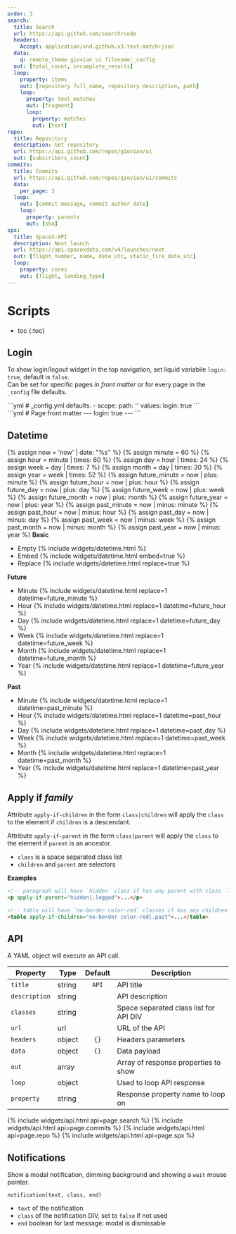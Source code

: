 ```yaml
---
order: 3
search:
  title: Search
  url: https://api.github.com/search/code
  headers:
    Accept: application/vnd.github.v3.text-match+json
  data:
    q: remote_theme giovian ui filename:_config
  out: [total_count, incomplete_results]
  loop:
    property: items
    out: [repository full_name, repository description, path]
    loop:
      property: text_matches
      out: [fragment]
      loop:
        property: matches
        out: [text]
repo:
  title: Repository
  description: Get repository
  url: https://api.github.com/repos/giovian/ui
  out: [subscribers_count]
commits:
  title: Commits
  url: https://api.github.com/repos/giovian/ui/commits
  data:
    per_page: 3
  loop:
    out: [commit message, commit author date]
    loop:
      property: parents
      out: [sha]
spx:
  title: SpaceX-API
  description: Next launch
  url: https://api.spacexdata.com/v4/launches/next
  out: [flight_number, name, date_utc, static_fire_date_utc]
  loop:
    property: cores
    out: [flight, landing_type]
---
```


# Scripts

* toc
{:toc}

## Login

To show login/logout widget in the top navigation, set liquid variabile `login: true`, default is `false`.  
Can be set for specific pages in _front matter_ or for every page in the `_config` file defaults.

<div class="grid">
  <div markdown=1>
```yml
# _config.yml
defaults:
  - scope:
      path: ''
    values:
      login: true
```
  </div>
  <div markdown=1>
```yml
# Page front matter
---
login: true
---
```
  </div>
</div>

## Datetime

{% assign now = 'now' | date: "%s" %}
{% assign minute = 60 %}
{% assign hour = minute | times: 60 %}
{% assign day = hour | times: 24 %}
{% assign week = day | times: 7 %}
{% assign month = day | times: 30 %}
{% assign year = week | times: 52 %}
{% assign future_minute = now | plus: minute %}
{% assign future_hour = now | plus: hour %}
{% assign future_day = now | plus: day %}
{% assign future_week = now | plus: week %}
{% assign future_month = now | plus: month %}
{% assign future_year = now | plus: year %}
{% assign past_minute = now | minus: minute %}
{% assign past_hour = now | minus: hour %}
{% assign past_day = now | minus: day %}
{% assign past_week = now | minus: week %}
{% assign past_month = now | minus: month %}
{% assign past_year = now | minus: year %}
**Basic**
- Empty {% include widgets/datetime.html %}
- Embed {% include widgets/datetime.html embed=true %}
- Replace {% include widgets/datetime.html replace=true %}

**Future**
- Minute {% include widgets/datetime.html replace=1 datetime=future_minute %}
- Hour {% include widgets/datetime.html replace=1 datetime=future_hour %}
- Day {% include widgets/datetime.html replace=1 datetime=future_day %}
- Week {% include widgets/datetime.html replace=1 datetime=future_week %}
- Month {% include widgets/datetime.html replace=1 datetime=future_month %}
- Year {% include widgets/datetime.html replace=1 datetime=future_year %}

**Past**
- Minute {% include widgets/datetime.html replace=1 datetime=past_minute %}
- Hour {% include widgets/datetime.html replace=1 datetime=past_hour %}
- Day {% include widgets/datetime.html replace=1 datetime=past_day %}
- Week {% include widgets/datetime.html replace=1 datetime=past_week %}
- Month {% include widgets/datetime.html replace=1 datetime=past_month %}
- Year {% include widgets/datetime.html replace=1 datetime=past_year %}

## Apply if _family_

Attribute `apply-if-children` in the form `class|children` will apply the `class` to the element if `children` is a descendant.

Attribute `apply-if-parent` in the form `class|parent` will apply the `class` to the element if `parent` is an ancestor.

- `class` is a space separated class list
- `children` and `parent` are selectors

**Examples**

```html
<!-- paragraph will have `hidden` class if has any parent with class `logged` -->
<p apply-if-parent="hidden|.logged">...</p>

<!-- table will have `no-border color-red` classes if has any children with class `past` -->
<table apply-if-children="no-border color-red|.past">...</table>
```

## API

A YAML object will execute an API call.

| Property | Type | Default | Description
|---|---|:---:|---
| `title` | string | `API` | API title
| `description` | string | | API description
| `classes` | string | | Space separated class list for API DIV
| `url` | url | | URL of the API
| `headers` | object | `{}` | Headers parameters
| `data` | object | `{}` | Data payload
| `out` | array | | Array of response properties to show
| `loop` | object | | Used to loop API response
| `property` | string | | Response property name to loop on

{% include widgets/api.html api=page.search %}
{% include widgets/api.html api=page.commits %}
{% include widgets/api.html api=page.repo %}
{% include widgets/api.html api=page.spx %}

## Notifications

Show a modal notification, dimming background and showing a `wait` mouse pointer.

`notification(text, class, end)`

- `text` of the notification
- `class` of the notification DIV, set to `false` if not used
- `end` boolean for last message: modal is dismissable